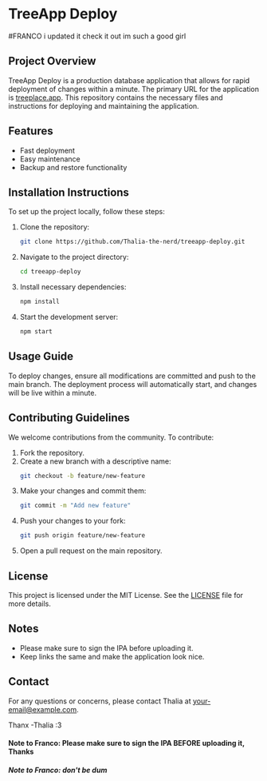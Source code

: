 # TreeApp Deploy
#FRANCO i updated it check it out im such a good girl
## Project Overview
TreeApp Deploy is a production database application that allows for rapid deployment of changes within a minute. The primary URL for the application is [treeplace.app](https://treeplace.app). This repository contains the necessary files and instructions for deploying and maintaining the application.

## Features
- Fast deployment
- Easy maintenance
- Backup and restore functionality

## Installation Instructions
To set up the project locally, follow these steps:

1. Clone the repository:
    ```bash
    git clone https://github.com/Thalia-the-nerd/treeapp-deploy.git
    ```
2. Navigate to the project directory:
    ```bash
    cd treeapp-deploy
    ```
3. Install necessary dependencies:
    ```bash
    npm install
    ```
4. Start the development server:
    ```bash
    npm start
    ```

## Usage Guide
To deploy changes, ensure all modifications are committed and push to the main branch. The deployment process will automatically start, and changes will be live within a minute.

## Contributing Guidelines
We welcome contributions from the community. To contribute:

1. Fork the repository.
2. Create a new branch with a descriptive name:
    ```bash
    git checkout -b feature/new-feature
    ```
3. Make your changes and commit them:
    ```bash
    git commit -m "Add new feature"
    ```
4. Push your changes to your fork:
    ```bash
    git push origin feature/new-feature
    ```
5. Open a pull request on the main repository.

## License
This project is licensed under the MIT License. See the [LICENSE](LICENSE) file for more details.

## Notes
- Please make sure to sign the IPA before uploading it.
- Keep links the same and make the application look nice.

## Contact
For any questions or concerns, please contact Thalia at [your-email@example.com](mailto:your-email@example.com).

Thanx -Thalia :3

#### Note to Franco: Please make sure to sign the IPA BEFORE uploading it, Thanks
##### Note to Franco: don't be dum
